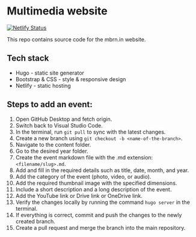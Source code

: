 # Multimedia website

[![Netlify Status](https://api.netlify.com/api/v1/badges/6b092cd3-e286-499f-8708-64d531a2f8b7/deploy-status)](https://app.netlify.com/sites/mbrn-in/deploys)

This repo contains source code for the mbrn.in website.

## Tech stack

- Hugo - static site generator
- Bootstrap & CSS - style & responsive design
- Netlify - static hosting

## Steps to add an event:

1. Open GitHub Desktop and fetch origin.
2. Switch back to Visual Studio Code.
3. In the terminal, run `git pull` to sync with the latest changes.
4. Create a new branch using `git checkout -b <name-of-the-branch>`.
5. Navigate to the content folder.
6. Go to the desired year folder.
7. Create the event markdown file with the .md extension: `<filename/slug>.md`.
8. Add and fill in the required details such as title, date, month, and year.
9. Add the category of the event (photo, video, or audio).
10. Add the required thumbnail image with the specified dimensions.
11. Include a short description and a long description of the event.
12. Add the YouTube link or Drive link or OneDrive link.
13. Verify the changes locally by running the command `hugo server` in the terminal.
14. If everything is correct, commit and push the changes to the newly created branch.
15. Create a pull request and merge the branch into the main repository.
